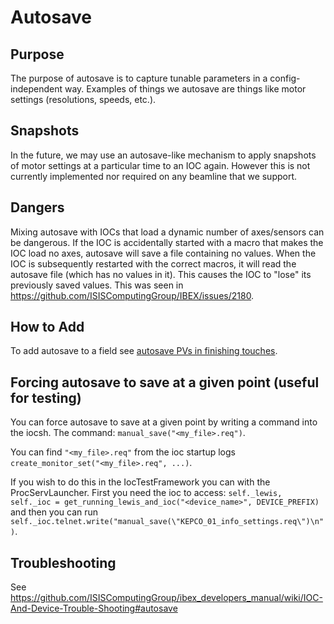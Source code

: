 # Autosave

## Purpose

The purpose of autosave is to capture tunable parameters in a config-independent way. Examples of things we autosave are things like motor settings (resolutions, speeds, etc.).

## Snapshots

In the future, we may use an autosave-like mechanism to apply snapshots of motor settings at a particular time to an IOC again. However this is not currently implemented nor required on any beamline that we support.

## Dangers

Mixing autosave with IOCs that load a dynamic number of axes/sensors can be dangerous. If the IOC is accidentally started with a macro that makes the IOC load no axes, autosave will save a file containing no values. When the IOC is subsequently restarted with the correct macros, it will read the autosave file (which has no values in it). This causes the IOC to "lose" its previously saved values. This was seen in https://github.com/ISISComputingGroup/IBEX/issues/2180.

## How to Add

To add autosave to a field see [autosave PVs in finishing touches](https://github.com/ISISComputingGroup/ibex_developers_manual/wiki/IOC-Finishing-Touches#4-autosave-pvs).

## Forcing autosave to save at a given point (useful for testing)

You can force autosave to save at a given point by writing a command into the iocsh. The command: `manual_save("<my_file>.req")`.

You can find `"<my_file>.req"` from the ioc startup logs `create_monitor_set("<my_file>.req", ...)`.

If you wish to do this in the IocTestFramework you can with the ProcServLauncher. First you need the ioc to access: `self._lewis, self._ioc = get_running_lewis_and_ioc("<device_name>", DEVICE_PREFIX)` and then you can run `self._ioc.telnet.write("manual_save(\"KEPCO_01_info_settings.req\")\n")`.

## Troubleshooting

See https://github.com/ISISComputingGroup/ibex_developers_manual/wiki/IOC-And-Device-Trouble-Shooting#autosave

